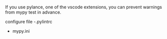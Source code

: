 If you use pylance, one of the vscode extensions, you can prevent warnings from mypy test in advance.

configure file
-.pylintrc

- mypy.ini
